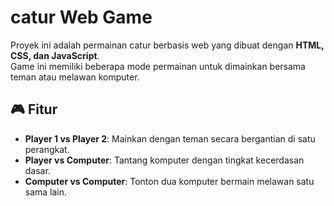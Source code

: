# catur Web Game

Proyek ini adalah permainan catur berbasis web yang dibuat dengan **HTML, CSS, dan JavaScript**.  
Game ini memiliki beberapa mode permainan untuk dimainkan bersama teman atau melawan komputer.

## 🎮 Fitur
- **Player 1 vs Player 2**: Mainkan dengan teman secara bergantian di satu perangkat.
- **Player vs Computer**: Tantang komputer dengan tingkat kecerdasan dasar.
- **Computer vs Computer**: Tonton dua komputer bermain melawan satu sama lain.
